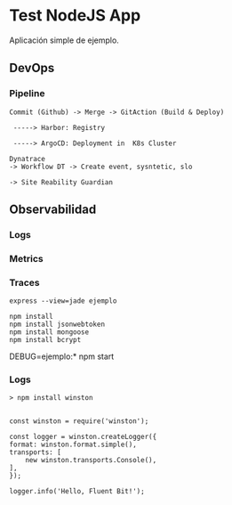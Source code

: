 # Test NodeJS App
Aplicación simple de ejemplo.

## DevOps
### Pipeline
    Commit (Github) -> Merge -> GitAction (Build & Deploy) 
     
     -----> Harbor: Registry
     
     -----> ArgoCD: Deployment in  K8s Cluster
   
    Dynatrace
    -> Workflow DT -> Create event, sysntetic, slo
    
    -> Site Reability Guardian

## Observabilidad
### Logs
### Metrics
### Traces

    express --view=jade ejemplo

    npm install
    npm install jsonwebtoken
    npm install mongoose
    npm install bcrypt

DEBUG=ejemplo:* npm start


### Logs
    > npm install winston


    const winston = require('winston');

    const logger = winston.createLogger({
    format: winston.format.simple(),
    transports: [
        new winston.transports.Console(),
    ],
    });

    logger.info('Hello, Fluent Bit!');
